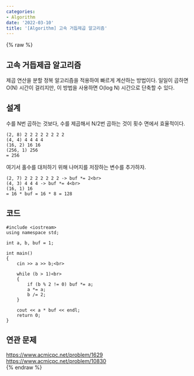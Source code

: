 ```yaml
---
categories:
- Algorithm
date: '2022-03-10'
title: '[Algorithm] 고속 거듭제곱 알고리즘'
---
```


{% raw %}
## 고속 거듭제곱 알고리즘
제곱 연산을 분할 정복 알고리즘을 적용하여 빠르게 계산하는 방법이다. 일일이 곱하면 O(N) 시간이 걸리지만, 이 방법을 사용하면 O(log N) 시간으로 단축할 수 있다.

## 설계
수를 N번 곱하는 것보다, 수를 제곱해서 N/2번 곱하는 것이 횟수 면에서 효율적이다.
```
(2, 8) 2 2 2 2 2 2 2 2
(4, 4) 4 4 4 4
(16, 2) 16 16
(256, 1) 256
= 256
```

여기서 홀수를 대처하기 위해 나머지를 저장하는 변수를 추가하자.
```
(2, 7) 2 2 2 2 2 2 2 -> buf *= 2<br>
(4, 3) 4 4 4 -> buf *= 4<br>
(16, 1) 16
= 16 * buf = 16 * 8 = 128
```

## 코드
```
#include <iostream>
using namespace std;

int a, b, buf = 1;

int main()
{
	cin >> a >> b;<br>

	while (b > 1)<br>
	{
		if (b % 2 != 0) buf *= a;
		a *= a;
		b /= 2;
	}

	cout << a * buf << endl;
	return 0;
}
```

## 연관 문제
https://www.acmicpc.net/problem/1629<br>
https://www.acmicpc.net/problem/10830<br>
{% endraw %}